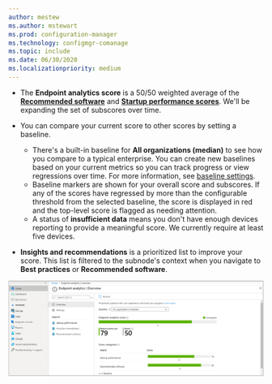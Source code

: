 ```yaml
---
author: mestew
ms.author: mstewart
ms.prod: configuration-manager
ms.technology: configmgr-comanage
ms.topic: include
ms.date: 06/30/2020
ms.localizationpriority: medium
---
```

<!--Don't apply H2 in this include file since they are context driven by article. Used in scores.md, enroll-configmgr.md and enroll-intune.md files -->

- The **Endpoint analytics score** is a 50/50 weighted average of the [**Recommended software**](../recommended-software.md) and [**Startup performance scores**](../startup-performance.md). We'll be expanding the set of subscores over time.

- You can compare your current score to other scores by setting a baseline.
  - There's a built-in baseline for **All organizations (median)** to see how you compare to a typical enterprise. You can create new baselines based on your current metrics so you can track progress or view regressions over time. For more information, see [baseline settings](../settings.md#bkmk_baselines).
   - Baseline markers are shown for your overall score and subscores. If any of the scores have regressed by more than the configurable threshold from the selected baseline, the score is displayed in red and the top-level score is flagged as needing attention.
  - A status of **insufficient data** means you don't have enough devices reporting to provide a meaningful score. We currently require at least five devices.

- **Insights and recommendations** is a prioritized list to improve your score. This list is filtered to the subnode's context when you navigate to **Best practices** or **Recommended software**.

[![Endpoint analytics overview page](../media/overview-page.png)](../media/overview-page.png#lightbox)
